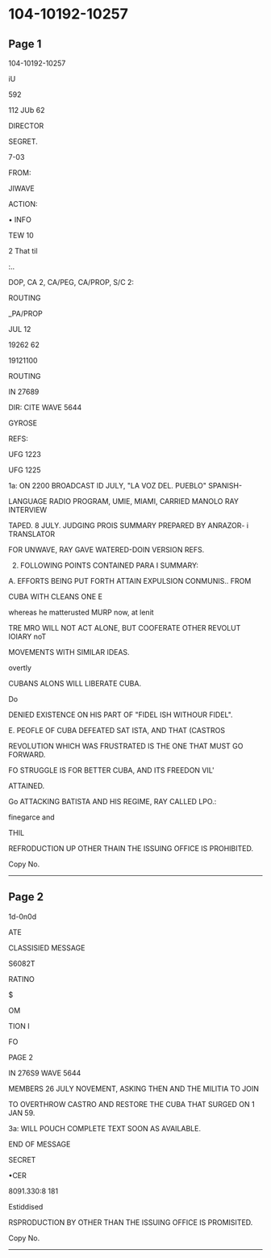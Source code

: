 # 104-10192-10257

## Page 1

104-10192-10257

iU

592

112 JUb 62

DIRECTOR

SEGRET.

7-03

FROM:

JIWAVE

ACTION:

• INFO

TEW 10

2 That til

:..

DOP, CA 2, CA/PEG, CA/PROP, S/C 2:

ROUTING

_PA/PROP

JUL 12

19262 62

19121100

ROUTING

IN 27689

DIR: CITE WAVE 5644

GYROSE

REFS:

UFG 1223

UFG 1225

1a: ON 2200 BROADCAST ID JULY, "LA VOZ DEL. PUEBLO" SPANISH-

LANGUAGE RADIO PROGRAM, UMIE, MIAMI, CARRIED MANOLO RAY INTERVIEW

TAPED. 8 JULY. JUDGING PROIS SUMMARY PREPARED BY ANRAZOR- i TRANSLATOR

FOR UNWAVE, RAY GAVE WATERED-DOIN VERSION REFS.

2. FOLLOWING POINTS CONTAINED PARA I SUMMARY:

A. EFFORTS BEING PUT FORTH ATTAIN EXPULSION CONMUNIS.. FROM

CUBA WITH CLEANS ONE E

whereas he matterusted MURP now, at lenit

TRE MRO WILL NOT ACT ALONE, BUT COOFERATE OTHER REVOLUT IOIARY noT

MOVEMENTS WITH SIMILAR IDEAS.

overtly

CUBANS ALONS WILL LIBERATE CUBA.

Do

DENIED EXISTENCE ON HIS PART OF "FIDEL ISH WITHOUR FIDEL".

E. PEOFLE OF CUBA DEFEATED SAT ISTA, AND THAT (CASTROS

REVOLUTION WHICH WAS FRUSTRATED IS THE ONE THAT MUST GO FORWARD.

FO STRUGGLE IS FOR BETTER CUBA, AND ITS FREEDON VIL'

ATTAINED.

Go ATTACKING BATISTA AND HIS REGIME, RAY CALLED LPO.:

finegarce and

THIL

REFRODUCTION UP OTHER THAIN THE ISSUING OFFICE IS PROHIBITED.

Copy No.

---

## Page 2

1d-0n0d

ATE

CLASSISIED MESSAGE

S6082T

RATINO

$

OM

TION I

FO

PAGE 2

IN 276S9 WAVE 5644

MEMBERS 26 JULY NOVEMENT, ASKING THEN AND THE MILITIA TO JOIN

TO OVERTHROW CASTRO AND RESTORE THE CUBA THAT SURGED ON 1 JAN 59.

3a: WILL POUCH COMPLETE TEXT SOON AS AVAILABLE.

END OF MESSAGE

SECRET

•CER

8091.330:8 181

Estiddised

RSPRODUCTION BY OTHER THAN THE ISSUING OFFICE IS PROMISITED.

Copy No.

---

